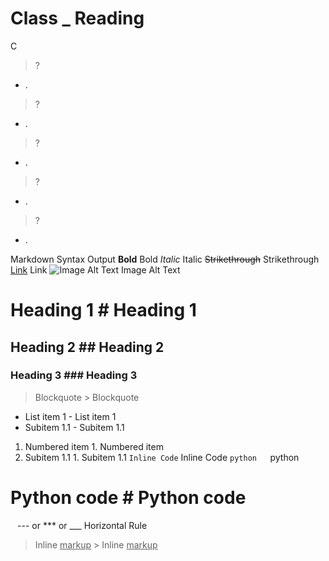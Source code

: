 # Class _ Reading
 C

> ?
   - .

> ?
   - .

> ?
   - .

> ?
   - .

> ?
   - .


   Markdown Syntax	Output
**Bold**	Bold
*Italic*	Italic
~~Strikethrough~~	Strikethrough
[Link](https://example.com)	Link
![Image Alt Text](image_url)	Image Alt Text
# Heading 1	# Heading 1
## Heading 2	## Heading 2
### Heading 3	### Heading 3
> Blockquote	> Blockquote
- List item 1	- List item 1
- Subitem 1.1	- Subitem 1.1
1. Numbered item	1. Numbered item
1. Subitem 1.1	1. Subitem 1.1
`Inline Code`	Inline Code
```python	```python
# Python code	# Python code
```	```
--- or *** or ___	Horizontal Rule
> Inline <ins>markup</ins>	> Inline <ins>markup</ins>